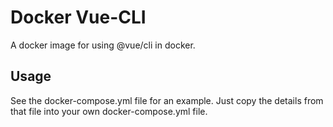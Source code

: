# Docker Vue-CLI

A docker image for using @vue/cli in docker.

## Usage

See the docker-compose.yml file for an example. Just copy the details from that file into your own docker-compose.yml file.
